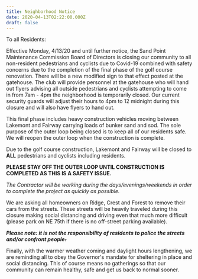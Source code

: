 ```yaml
---
title: Neighborhood Notice
date: 2020-04-13T02:22:00.000Z
draft: false
---
```

<!--StartFragment-->

<!--StartFragment-->

To all Residents:

Effective Monday, 4/13/20 and until further notice, the Sand Point Maintenance Commission Board of Directors is closing our community to all non-resident pedestrians and cyclists due to Covid-19 combined with safety concerns due to the completion of the final phase of the golf course renovation. There will be a new modified sign to that effect posted at the gatehouse. The club will provide personnel at the gatehouse who will hand out flyers advising all outside pedestrians and cyclists attempting to come in from 7am - 4pm the neighborhood is temporarily closed. Our current security guards will adjust their hours to 4pm to 12 midnight during this closure and will also have flyers to hand out.

This final phase includes heavy construction vehicles moving between Lakemont and Fairway carrying loads of bunker sand and sod. The sole purpose of the outer loop being closed is to keep all of our residents safe. We will reopen the outer loop when the construction is complete.

Due to the golf course construction, Lakemont and Fairway will be closed to **ALL** pedestrians and cyclists including residents.

**PLEASE STAY OFF THE OUTER LOOP UNTIL CONSTRUCTION IS COMPLETED AS THIS IS A SAFETY ISSUE.**

*The Contractor will be working during the days/evenings/weekends in order to complete the project as quickly as possible.*

We are asking all homeowners on Ridge, Crest and Forest to remove their cars from the streets. These streets will be heavily traveled during this closure making social distancing and driving even that much more difficult (please park on NE 75th if there is no off-street parking available).

***Please note: it is not the responsibility of residents to police the streets and/or confront people~~.~~***

Finally, with the warmer weather coming and daylight hours lengthening, we are reminding all to obey the Governor's mandate for sheltering in place and social distancing. This of course means no gatherings so that our community can remain healthy, safe and get us back to normal sooner.

<!--EndFragment-->

<!--EndFragment-->